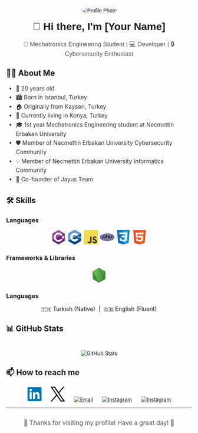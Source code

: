 <div align="center" style="font-family: Arial, sans-serif; margin: 20px;">
  <img src="https://avatars.githubusercontent.com/u/185111098?v=4" alt="Profile Photo" width="200" height="200" style="border-radius: 50%; box-shadow: 0 0 10px rgba(0,0,0,0.1);">
  <h1 style="margin-top: 20px;">👋 Hi there, I'm [Your Name]</h1>
  <p style="font-size: 1.2em; color: #555;">🚀 Mechatronics Engineering Student | 💻 Developer | 🔒 Cybersecurity Enthusiast</p>
</div>

## 👨‍💻 About Me
<div style="max-width: 600px; margin: auto; line-height: 1.6; font-size: 1.1em; color: #333;">
  <ul>
    <li>🎂 20 years old</li>
    <li>🏙️ Born in Istanbul, Turkey</li>
    <li>🏠 Originally from Kayseri, Turkey</li>
    <li>🏫 Currently living in Konya, Turkey</li>
    <li>🎓 1st year Mechatronics Engineering student at Necmettin Erbakan University</li>
    <li>🛡️ Member of Necmettin Erbakan University Cybersecurity Community</li>
    <li>💡 Member of Necmettin Erbakan University Informatics Community</li>
    <li>🚀 Co-founder of Jayus Team</li>
  </ul>
</div>

## 🛠️ Skills

### Languages
<div align="center">
  <img src="https://raw.githubusercontent.com/devicons/devicon/master/icons/csharp/csharp-original.svg" alt="C#" width="40" height="40"/>
  <img src="https://raw.githubusercontent.com/devicons/devicon/master/icons/cplusplus/cplusplus-original.svg" alt="C++" width="40" height="40"/>
  <img src="https://raw.githubusercontent.com/devicons/devicon/master/icons/javascript/javascript-original.svg" alt="JavaScript" width="40" height="40"/>
  <img src="https://raw.githubusercontent.com/devicons/devicon/master/icons/php/php-original.svg" alt="PHP" width="40" height="40"/>
  <img src="https://raw.githubusercontent.com/devicons/devicon/master/icons/css3/css3-original.svg" alt="CSS" width="40" height="40"/>
  <img src="https://raw.githubusercontent.com/devicons/devicon/master/icons/html5/html5-original.svg" alt="HTML" width="40" height="40"/>
</div>

### Frameworks & Libraries
<div align="center">
  <img src="https://raw.githubusercontent.com/devicons/devicon/master/icons/nodejs/nodejs-original.svg" alt="Node.js" width="40" height="40"/>
</div>

### Languages
<div align="center" style="font-size: 1.1em;">
  🇹🇷 Turkish (Native) &nbsp;|&nbsp; 🇬🇧 English (Fluent)
</div>

## 📊 GitHub Stats

<div align="center">
  <img src="https://github-readme-stats.vercel.app/api?username=your-username&show_icons=true&theme=radical" alt="GitHub Stats" style="margin-top: 20px;">
</div>

## 📫 How to reach me

<div align="center">
  <a href="https://linkedin.com/in/your-linkedin" target="_blank" style="margin: 0 10px;"><img src="https://raw.githubusercontent.com/devicons/devicon/master/icons/linkedin/linkedin-original.svg" alt="LinkedIn" width="40" height="40"/></a>
  <a href="https://twitter.com/your-twitter" target="_blank" style="margin: 0 10px;"><img src="https://raw.githubusercontent.com/devicons/devicon/master/icons/twitter/twitter-original.svg" alt="Twitter" width="40" height="40"/></a>
  <a href="mailto:your.email@example.com" style="margin: 0 10px;"><img src="https://cdn-icons-png.flaticon.com/512/561/561188.png" alt="Email" width="40" height="40"/></a>
  <a href="https://instagram.com/your-instagram1" target="_blank" style="margin: 0 10px;"><img src="https://cdn-icons-png.flaticon.com/512/2111/2111463.png" alt="Instagram" width="40" height="40"/></a>
  <a href="https://instagram.com/your-instagram2" target="_blank" style="margin: 0 10px;"><img src="https://cdn-icons-png.flaticon.com/512/2111/2111463.png" alt="Instagram" width="40" height="40"/></a>
</div>

---

<div align="center" style="margin: 30px 0; font-size: 1.2em; color: #555;">
  💖 Thanks for visiting my profile! Have a great day! 💖
</div>
